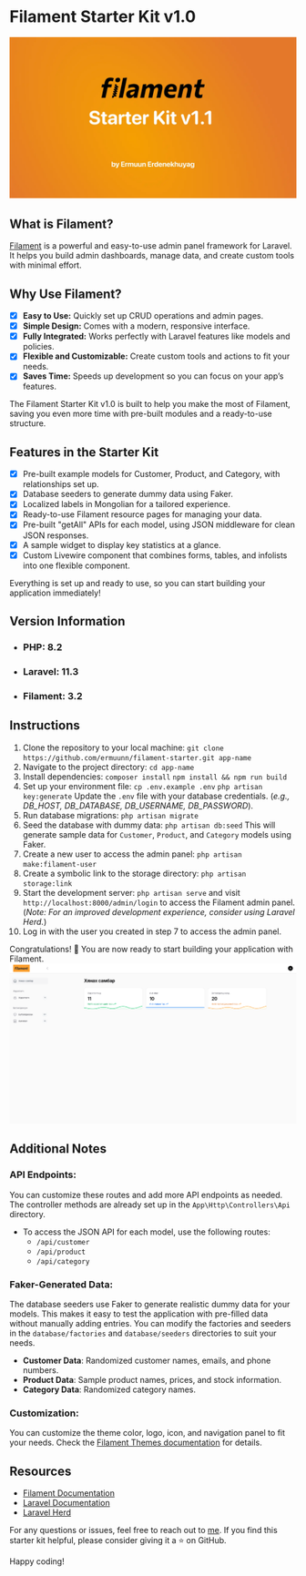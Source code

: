 # Filament Starter Kit v1.0
![thumbnail](/public/images/filament-starter-kit.webp)

## What is Filament?
[Filament](https://filamentphp.com/docs) is a powerful and easy-to-use admin panel framework for Laravel. It helps you build admin dashboards, manage data, and create custom tools with minimal effort.

## Why Use Filament?
- [x] **Easy to Use:** Quickly set up CRUD operations and admin pages.
- [x] **Simple Design:** Comes with a modern, responsive interface.
- [x] **Fully Integrated:** Works perfectly with Laravel features like models and policies.
- [x] **Flexible and Customizable:** Create custom tools and actions to fit your needs.
- [x] **Saves Time:** Speeds up development so you can focus on your app’s features.

The Filament Starter Kit v1.0 is built to help you make the most of Filament, saving you even more time with pre-built modules and a ready-to-use structure.

## Features in the Starter Kit
- [x] Pre-built example models for Customer, Product, and Category, with relationships set up.
- [x] Database seeders to generate dummy data using Faker.
- [x] Localized labels in Mongolian for a tailored experience.
- [x] Ready-to-use Filament resource pages for managing your data.
- [x] Pre-built "getAll" APIs for each model, using JSON middleware for clean JSON responses.
- [x] A sample widget to display key statistics at a glance.
- [x] Custom Livewire component that combines forms, tables, and infolists into one flexible component.

Everything is set up and ready to use, so you can start building your application immediately!

## Version Information
- ### **PHP:** 8.2
- ### **Laravel:** 11.3
- ### **Filament:** 3.2


## Instructions
1. Clone the repository to your local machine: `git clone https://github.com/ermuunn/filament-starter.git app-name`
2. Navigate to the project directory: `cd app-name`
3. Install dependencies: `composer install` `npm install && npm run build`
4. Set up your environment file: `cp .env.example .env` `php artisan key:generate`
Update the `.env` file with your database credentials. (_e.g., DB_HOST, DB_DATABASE, DB_USERNAME, DB_PASSWORD_).
5. Run database migrations: `php artisan migrate`
6. Seed the database with dummy data: `php artisan db:seed`
This will generate sample data for `Customer`, `Product`, and `Category` models using Faker.
7. Create a new user to access the admin panel: `php artisan make:filament-user`
8. Create a symbolic link to the storage directory: `php artisan storage:link`
8. Start the development server: `php artisan serve` and visit `http://localhost:8000/admin/login` to access the Filament admin panel.
   (_Note: For an improved development experience, consider using Laravel Herd._)
9. Log in with the user you created in step 7 to access the admin panel.

Congratulations! 🎉 You are now ready to start building your application with Filament.
![panel](/public/images/admin-panel.png)

## Additional Notes
### API Endpoints:
You can customize these routes and add more API endpoints as needed. The controller methods are already set up in the `App\Http\Controllers\Api` directory.
  - To access the JSON API for each model, use the following routes:
    - `/api/customer`
    - `/api/product`
    - `/api/category`

### Faker-Generated Data:
The database seeders use Faker to generate realistic dummy data for your models. This makes it easy to test the application with pre-filled data without manually adding entries. You can modify the factories and seeders in the `database/factories` and `database/seeders` directories to suit your needs.
  - **Customer Data**: Randomized customer names, emails, and phone numbers.
  - **Product Data**: Sample product names, prices, and stock information.
  - **Category Data**: Randomized category names.

### Customization:
You can customize the theme color, logo, icon, and navigation panel to fit your needs. Check the [Filament Themes documentation](https://filamentphp.com/docs/3.x/panels/themes) for details.

## Resources
- [Filament Documentation](https://filamentphp.com/docs)
- [Laravel Documentation](https://laravel.com/docs)
- [Laravel Herd](https://herd.laravel.com/docs/1/getting-started/about-herd)

For any questions or issues, feel free to reach out to [me](https://ermuun.dev). If you find this starter kit helpful, please consider giving it a ⭐️ on GitHub.

Happy coding!





